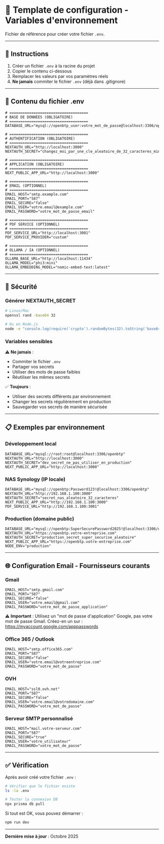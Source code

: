 # 🔧 Template de configuration - Variables d'environnement

Fichier de référence pour créer votre fichier `.env`.

---

## 📝 Instructions

1. Créer un fichier `.env` à la racine du projet
2. Copier le contenu ci-dessous
3. Remplacer les valeurs par vos paramètres réels
4. **Ne jamais** commiter le fichier `.env` (déjà dans .gitignore)

---

## 📄 Contenu du fichier .env

```env
# ====================================
# BASE DE DONNÉES (OBLIGATOIRE)
# ====================================
DATABASE_URL="mysql://openbtp_user:votre_mot_de_passe@localhost:3306/openbtp"

# ====================================
# AUTHENTIFICATION (OBLIGATOIRE)
# ====================================
NEXTAUTH_URL="http://localhost:3000"
NEXTAUTH_SECRET="changez_moi_par_une_cle_aleatoire_de_32_caracteres_minimum"

# ====================================
# APPLICATION (OBLIGATOIRE)
# ====================================
NEXT_PUBLIC_APP_URL="http://localhost:3000"

# ====================================
# EMAIL (OPTIONNEL)
# ====================================
EMAIL_HOST="smtp.example.com"
EMAIL_PORT="587"
EMAIL_SECURE="false"
EMAIL_USER="votre.email@example.com"
EMAIL_PASSWORD="votre_mot_de_passe_email"

# ====================================
# PDF SERVICE (OPTIONNEL)
# ====================================
PDF_SERVICE_URL="http://localhost:3001"
PDF_SERVICE_PROVIDER="custom"

# ====================================
# OLLAMA / IA (OPTIONNEL)
# ====================================
OLLAMA_BASE_URL="http://localhost:11434"
OLLAMA_MODEL="phi3:mini"
OLLAMA_EMBEDDING_MODEL="nomic-embed-text:latest"
```

---

## 🔐 Sécurité

### Générer NEXTAUTH_SECRET

```bash
# Linux/Mac
openssl rand -base64 32

# Ou en Node.js
node -e "console.log(require('crypto').randomBytes(32).toString('base64'))"
```

### Variables sensibles

⚠️ **Ne jamais** :
- Commiter le fichier `.env`
- Partager vos secrets
- Utiliser des mots de passe faibles
- Réutiliser les mêmes secrets

✅ **Toujours** :
- Utiliser des secrets différents par environnement
- Changer les secrets régulièrement en production
- Sauvegarder vos secrets de manière sécurisée

---

## 📋 Exemples par environnement

### Développement local

```env
DATABASE_URL="mysql://root:root@localhost:3306/openbtp"
NEXTAUTH_URL="http://localhost:3000"
NEXTAUTH_SECRET="dev_secret_ne_pas_utiliser_en_production"
NEXT_PUBLIC_APP_URL="http://localhost:3000"
```

### NAS Synology (IP locale)

```env
DATABASE_URL="mysql://openbtp:Password123!@localhost:3306/openbtp"
NEXTAUTH_URL="http://192.168.1.100:3000"
NEXTAUTH_SECRET="secret_nas_aleatoire_32_caracteres"
NEXT_PUBLIC_APP_URL="http://192.168.1.100:3000"
PDF_SERVICE_URL="http://192.168.1.100:3001"
```

### Production (domaine public)

```env
DATABASE_URL="mysql://openbtp:SuperSecurePassword2025!@localhost:3306/openbtp"
NEXTAUTH_URL="https://openbtp.votre-entreprise.com"
NEXTAUTH_SECRET="production_secret_super_securise_aleatoire"
NEXT_PUBLIC_APP_URL="https://openbtp.votre-entreprise.com"
NODE_ENV="production"
```

---

## 🌐 Configuration Email - Fournisseurs courants

### Gmail

```env
EMAIL_HOST="smtp.gmail.com"
EMAIL_PORT="587"
EMAIL_SECURE="false"
EMAIL_USER="votre.email@gmail.com"
EMAIL_PASSWORD="votre_mot_de_passe_application"
```

⚠️ **Important** : Utilisez un "mot de passe d'application" Google, pas votre mot de passe Gmail.
Créez-en un sur : https://myaccount.google.com/apppasswords

### Office 365 / Outlook

```env
EMAIL_HOST="smtp.office365.com"
EMAIL_PORT="587"
EMAIL_SECURE="false"
EMAIL_USER="votre.email@votreentreprise.com"
EMAIL_PASSWORD="votre_mot_de_passe"
```

### OVH

```env
EMAIL_HOST="ssl0.ovh.net"
EMAIL_PORT="587"
EMAIL_SECURE="false"
EMAIL_USER="votre.email@votredomaine.com"
EMAIL_PASSWORD="votre_mot_de_passe"
```

### Serveur SMTP personnalisé

```env
EMAIL_HOST="mail.votre-serveur.com"
EMAIL_PORT="587"
EMAIL_SECURE="true"
EMAIL_USER="votre_utilisateur"
EMAIL_PASSWORD="votre_mot_de_passe"
```

---

## ✅ Vérification

Après avoir créé votre fichier `.env` :

```bash
# Vérifier que le fichier existe
ls -la .env

# Tester la connexion DB
npx prisma db pull
```

Si tout est OK, vous pouvez démarrer :

```bash
npm run dev
```

---

**Dernière mise à jour** : Octobre 2025

